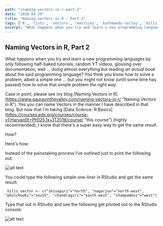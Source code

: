 ```yaml
---
path: "/naming-vectors-in-r-part-2"
date: "2018-04-29"
title: "Naming vectors in R - Part 2"
tags: ['R', 'lists', 'vectors', 'matrices', 'kathmandu valley', 'hills']
excerpt: "What happens when you try and learn a new programming languages by only following half-baked tutorials, random YT videos, glossing over documentation, well ... doing almost everything but reading a book about the said programming language? You think you know how to solve a problem, albeit a simple one ... but you might not know (until some time has passed) how to solve that simple problem *the right way*."
---
```


## Naming Vectors in R, Part 2

What happens when you try and learn a new programming languages by only following half-baked tutorials, random YT videos, glossing over documentation, well ... doing almost everything but reading *an actual book* about the said programming language? You think you know how to solve a problem, albeit a simple one ... but you might not know (until some time has passed) how to solve that simple problem *the right way*.

Case in point, please see my blog [Naming Vectors in R] (https://www.gauravinthevalley.com/naming-vectors-in-r/ "Naming Vectors in R"). Yes you can name Vectors in the manner I have described in that blog. But now that I'm taking [Data Science: R Basics] (https://courses.edx.org/courses/course-v1:HarvardX+PH125.1x+1T2018/course/ "this course") (highly recommended), I know that there's a super easy way to get the same result.

How? 

Here's how:

Instead of the painstaking process I've outlined just to print the following out:

![alt text](https://res.cloudinary.com/dwstpvoqc/image/upload/v1523201740/named-vectors-elements-in-r.png "Vector with named elements in RStudio")

You could type the following simple one-liner in RStudio and get the same result:

`
hills_vector <- c("shivapuri"="north", "nagarjun"="north-west", "phulchowki"="south", "chandragiri"="south-west", "champadevi"="west")`

Type that out in RStudio and see the following get printed out to the RStudio console:

![alt text](https://res.cloudinary.com/dwstpvoqc/image/upload/v1523201740/named-vectors-elements-in-r.png "Vector with named elements in RStudio")